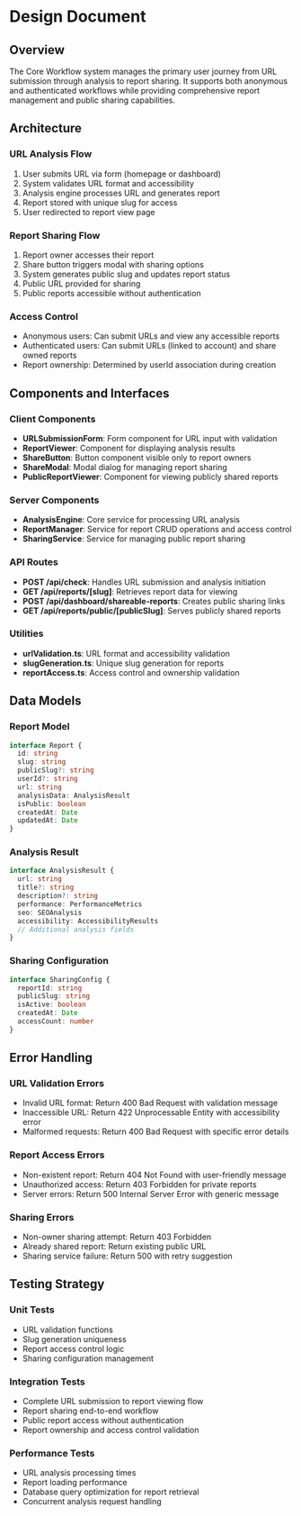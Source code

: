 # Design Document

## Overview

The Core Workflow system manages the primary user journey from URL submission through analysis to report sharing. It supports both anonymous and authenticated workflows while providing comprehensive report management and public sharing capabilities.

## Architecture

### URL Analysis Flow
1. User submits URL via form (homepage or dashboard)
2. System validates URL format and accessibility
3. Analysis engine processes URL and generates report
4. Report stored with unique slug for access
5. User redirected to report view page

### Report Sharing Flow
1. Report owner accesses their report
2. Share button triggers modal with sharing options
3. System generates public slug and updates report status
4. Public URL provided for sharing
5. Public reports accessible without authentication

### Access Control
- Anonymous users: Can submit URLs and view any accessible reports
- Authenticated users: Can submit URLs (linked to account) and share owned reports
- Report ownership: Determined by userId association during creation

## Components and Interfaces

### Client Components
- **URLSubmissionForm**: Form component for URL input with validation
- **ReportViewer**: Component for displaying analysis results
- **ShareButton**: Button component visible only to report owners
- **ShareModal**: Modal dialog for managing report sharing
- **PublicReportViewer**: Component for viewing publicly shared reports

### Server Components
- **AnalysisEngine**: Core service for processing URL analysis
- **ReportManager**: Service for report CRUD operations and access control
- **SharingService**: Service for managing public report sharing

### API Routes
- **POST /api/check**: Handles URL submission and analysis initiation
- **GET /api/reports/[slug]**: Retrieves report data for viewing
- **POST /api/dashboard/shareable-reports**: Creates public sharing links
- **GET /api/reports/public/[publicSlug]**: Serves publicly shared reports

### Utilities
- **urlValidation.ts**: URL format and accessibility validation
- **slugGeneration.ts**: Unique slug generation for reports
- **reportAccess.ts**: Access control and ownership validation

## Data Models

### Report Model
```typescript
interface Report {
  id: string
  slug: string
  publicSlug?: string
  userId?: string
  url: string
  analysisData: AnalysisResult
  isPublic: boolean
  createdAt: Date
  updatedAt: Date
}
```

### Analysis Result
```typescript
interface AnalysisResult {
  url: string
  title?: string
  description?: string
  performance: PerformanceMetrics
  seo: SEOAnalysis
  accessibility: AccessibilityResults
  // Additional analysis fields
}
```

### Sharing Configuration
```typescript
interface SharingConfig {
  reportId: string
  publicSlug: string
  isActive: boolean
  createdAt: Date
  accessCount: number
}
```

## Error Handling

### URL Validation Errors
- Invalid URL format: Return 400 Bad Request with validation message
- Inaccessible URL: Return 422 Unprocessable Entity with accessibility error
- Malformed requests: Return 400 Bad Request with specific error details

### Report Access Errors
- Non-existent report: Return 404 Not Found with user-friendly message
- Unauthorized access: Return 403 Forbidden for private reports
- Server errors: Return 500 Internal Server Error with generic message

### Sharing Errors
- Non-owner sharing attempt: Return 403 Forbidden
- Already shared report: Return existing public URL
- Sharing service failure: Return 500 with retry suggestion

## Testing Strategy

### Unit Tests
- URL validation functions
- Slug generation uniqueness
- Report access control logic
- Sharing configuration management

### Integration Tests
- Complete URL submission to report viewing flow
- Report sharing end-to-end workflow
- Public report access without authentication
- Report ownership and access control validation

### Performance Tests
- URL analysis processing times
- Report loading performance
- Database query optimization for report retrieval
- Concurrent analysis request handling